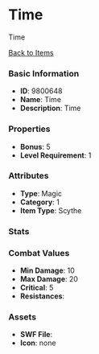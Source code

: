 # Time

Time

[Back to Items](../items.md)

### Basic Information

- **ID**: 9800648
- **Name**: Time
- **Description**: Time

### Properties

- **Bonus**: 5
- **Level Requirement**: 1

### Attributes

- **Type**: Magic     
- **Category**: 1
- **Item Type**: Scythe

### Stats


### Combat Values

- **Min Damage**: 10
- **Max Damage**: 20
- **Critical**: 5
- **Resistances**: 

### Assets

- **SWF File**: 
- **Icon**: none

